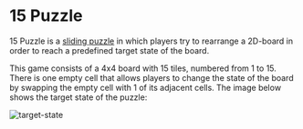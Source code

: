 15 Puzzle
=========
15 Puzzle is a [sliding puzzle](http://en.wikipedia.org/wiki/Sliding_puzzle) in which players try to rearrange a 2D-board in order to reach a predefined target state of the board.

This game consists of a 4x4 board with 15 tiles, numbered from 1 to 15. There is one empty cell that allows players to change the state of the board by swapping the empty cell with 1 of its adjacent cells. The image below shows the target state of the puzzle:

![target-state](http://www.cse.wustl.edu/~kjg/cs123/Labs/raster/15.gif)
